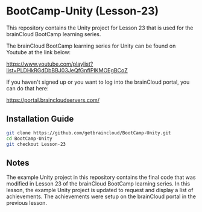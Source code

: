 # BootCamp-Unity (Lesson-23)

This repository contains the Unity project for Lesson 23 that is used for the brainCloud BootCamp learning series.

The brainCloud BootCamp learning series for Unity can be found on Youtube at the link below:

https://www.youtube.com/playlist?list=PLDHkRGdDbBBJ03JeQfGnflPIKMOEgBCoZ


If you haven't signed up or you want to log into the brainCloud portal, you can do that here:

https://portal.braincloudservers.com/


## Installation Guide

```bash
git clone https://github.com/getbraincloud/BootCamp-Unity.git
cd BootCamp-Unity
git checkout Lesson-23
```

## Notes

The example Unity project in this repository contains the final code that was modified in Lesson 23 of the brainCloud BootCamp learning series. In this lesson, the example Unity project is updated to request and display a list of achievements. The achievements were setup on the brainCloud portal in the previous lesson.
